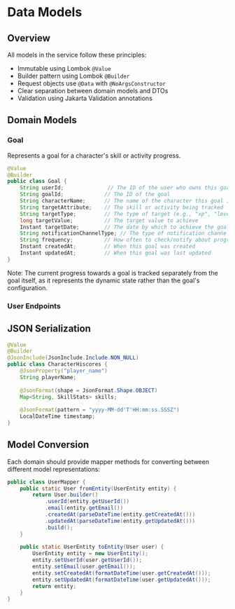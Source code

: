 # Data Models

## Overview

All models in the service follow these principles:
- Immutable using Lombok `@Value`
- Builder pattern using Lombok `@Builder`
- Request objects use `@Data` with `@NoArgsConstructor`
- Clear separation between domain models and DTOs
- Validation using Jakarta Validation annotations

## Domain Models

### Goal
Represents a goal for a character's skill or activity progress.

```java
@Value
@Builder
public class Goal {
    String userId;              // The ID of the user who owns this goal
    String goalId;             // The ID of the goal
    String characterName;      // The name of the character this goal is for
    String targetAttribute;    // The skill or activity being tracked
    String targetType;         // The type of target (e.g., "xp", "level")
    long targetValue;          // The target value to achieve
    Instant targetDate;        // The date by which to achieve the goal
    String notificationChannelType; // The type of notification channel to use
    String frequency;          // How often to check/notify about progress
    Instant createdAt;         // When this goal was created
    Instant updatedAt;         // When this goal was last updated
}
```

Note: The current progress towards a goal is tracked separately from the goal itself, as it represents the dynamic state rather than the goal's configuration.

### User Endpoints


## JSON Serialization

```java
@Value
@Builder
@JsonInclude(JsonInclude.Include.NON_NULL)
public class CharacterHiscores {
    @JsonProperty("player_name")
    String playerName;
    
    @JsonFormat(shape = JsonFormat.Shape.OBJECT)
    Map<String, SkillStats> skills;
    
    @JsonFormat(pattern = "yyyy-MM-dd'T'HH:mm:ss.SSSZ")
    LocalDateTime timestamp;
}
```

## Model Conversion

Each domain should provide mapper methods for converting between different model representations:

```java
public class UserMapper {
    public static User fromEntity(UserEntity entity) {
        return User.builder()
            .userId(entity.getUserId())
            .email(entity.getEmail())
            .createdAt(parseDateTime(entity.getCreatedAt()))
            .updatedAt(parseDateTime(entity.getUpdatedAt()))
            .build();
    }
    
    public static UserEntity toEntity(User user) {
        UserEntity entity = new UserEntity();
        entity.setUserId(user.getUserId());
        entity.setEmail(user.getEmail());
        entity.setCreatedAt(formatDateTime(user.getCreatedAt()));
        entity.setUpdatedAt(formatDateTime(user.getUpdatedAt()));
        return entity;
    }
}
``` 